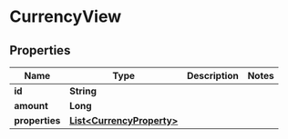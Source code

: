 

# CurrencyView


## Properties

| Name | Type | Description | Notes |
|------------ | ------------- | ------------- | -------------|
|**id** | **String** |  |  |
|**amount** | **Long** |  |  |
|**properties** | [**List&lt;CurrencyProperty&gt;**](CurrencyProperty.md) |  |  |




